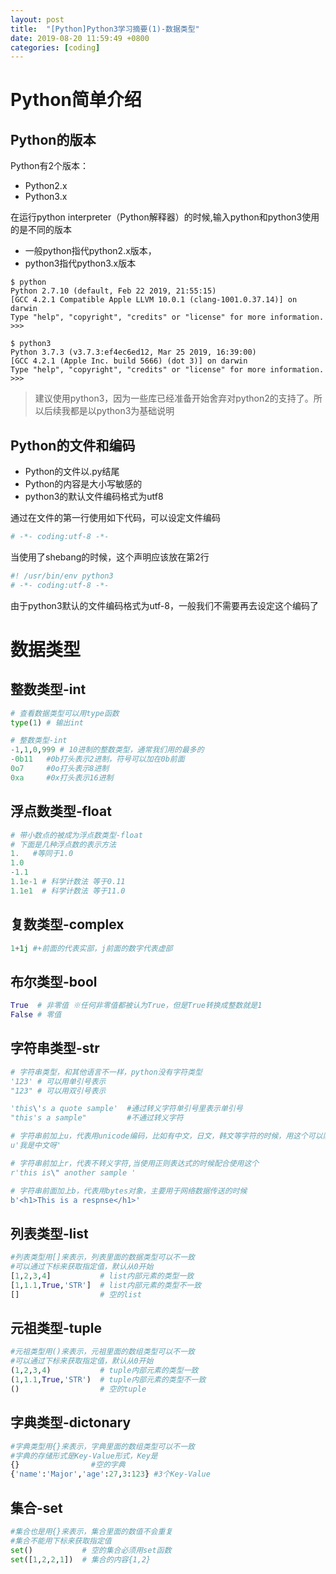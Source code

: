```yaml
---
layout: post
title:  "[Python]Python3学习摘要(1)-数据类型"
date: 2019-08-20 11:59:49 +0800
categories: [coding]
---
```


# Python简单介绍
## Python的版本
Python有2个版本：
- Python2.x
- Python3.x

在运行python interpreter（Python解释器）的时候,输入python和python3使用的是不同的版本
* 一般python指代python2.x版本，
* python3指代python3.x版本

```
$ python
Python 2.7.10 (default, Feb 22 2019, 21:55:15)  
[GCC 4.2.1 Compatible Apple LLVM 10.0.1 (clang-1001.0.37.14)] on darwin
Type "help", "copyright", "credits" or "license" for more information.
>>>

$ python3
Python 3.7.3 (v3.7.3:ef4ec6ed12, Mar 25 2019, 16:39:00)
[GCC 4.2.1 (Apple Inc. build 5666) (dot 3)] on darwin
Type "help", "copyright", "credits" or "license" for more information.
>>>
```

>建议使用python3，因为一些库已经准备开始舍弃对python2的支持了。所以后续我都是以python3为基础说明

## Python的文件和编码
* Python的文件以.py结尾
* Python的内容是大小写敏感的
* python3的默认文件编码格式为utf8

通过在文件的第一行使用如下代码，可以设定文件编码
```python
# -*- coding:utf-8 -*-
```
当使用了shebang的时候，这个声明应该放在第2行
```python
#! /usr/bin/env python3
# -*- coding:utf-8 -*-
```
由于python3默认的文件编码格式为utf-8，一般我们不需要再去设定这个编码了

# 数据类型
## 整数类型-int
``` python
# 查看数据类型可以用type函数
type(1) # 输出int

# 整数类型-int
-1,1,0,999 # 10进制的整数类型，通常我们用的最多的
-0b11   #0b打头表示2进制，符号可以加在0b前面
0o7     #0o打头表示8进制
0xa     #0x打头表示16进制
```
## 浮点数类型-float
```python
# 带小数点的被成为浮点数类型-float
# 下面是几种浮点数的表示方法
1.   #等同于1.0
1.0
-1.1
1.1e-1 # 科学计数法 等于0.11
1.1e1  # 科学计数法 等于11.0
```

## 复数类型-complex
```python
1+1j #+前面的代表实部，j前面的数字代表虚部
```

## 布尔类型-bool
```python
True  # 非零值 ※任何非零值都被认为True，但是True转换成整数就是1
False # 零值
```

## 字符串类型-str
```python
# 字符串类型，和其他语言不一样，python没有字符类型
'123' # 可以用单引号表示
"123" # 可以用双引号表示

'this\'s a quote sample'  #通过转义字符单引号里表示单引号
"this's a sample"         #不通过转义字符

# 字符串前加上u，代表用unicode编码，比如有中文，日文，韩文等字符的时候，用这个可以防止乱码
u'我是中文呀'

# 字符串前加上r，代表不转义字符,当使用正则表达式的时候配合使用这个
r'this is\" another sample '

# 字符串前面加上b，代表用bytes对象，主要用于网络数据传送的时候
b'<h1>This is a respnse</h1>'
```

## 列表类型-list
```python
#列表类型用[]来表示，列表里面的数据类型可以不一致
#可以通过下标来获取指定值，默认从0开始
[1,2,3,4]           # list内部元素的类型一致  
[1,1.1,True,'STR']  # list内部元素的类型不一致
[]                  # 空的list
```

## 元祖类型-tuple
```python
#元祖类型用()来表示，元祖里面的数组类型可以不一致
#可以通过下标来获取指定值，默认从0开始
(1,2,3,4)           # tuple内部元素的类型一致  
(1,1.1,True,'STR')  # tuple内部元素的类型不一致
()                  # 空的tuple
```

## 字典类型-dictonary
```python
#字典类型用{}来表示，字典里面的数组类型可以不一致
#字典的存储形式是Key-Value形式，Key是
{}                #空的字典
{'name':'Major','age':27,3:123} #3个Key-Value
```

## 集合-set
```python
#集合也是用{}来表示，集合里面的数值不会重复
#集合不能用下标来获取指定值
set()           # 空的集合必须用set函数
set([1,2,2,1])  # 集合的内容{1,2}
```
